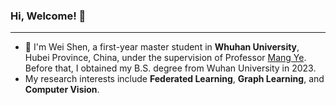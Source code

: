 ### Hi, Welcome! 👋
***
- 🏫 I'm Wei Shen, a first-year master student in **Whuhan University**, Hubei Province, China, under the supervision of Professor [Mang Ye](https://scholar.google.com.hk/citations?user=j-HxRy0AAAAJ&hl=zh-CN&oi=ao). Before that, I obtained my B.S. degree from Wuhan University in 2023.
- My research interests include **Federated Learning**, **Graph Learning**, and **Computer Vision**.
